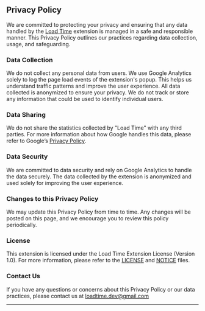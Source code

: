 ## Privacy Policy

We are committed to protecting your privacy and ensuring that any data handled by the [Load Time](https://chromewebstore.google.com/detail/page-load-time/jboepgdkcgchplagkfmgdhefadfahgda) extension is managed in a safe and responsible manner. This Privacy Policy outlines our practices regarding data collection, usage, and safeguarding.

### Data Collection

We do not collect any personal data from users. We use Google Analytics solely to log the page load events of the extension's popup. This helps us understand traffic patterns and improve the user experience. All data collected is anonymized to ensure your privacy. We do not track or store any information that could be used to identify individual users.

### Data Sharing

We do not share the statistics collected by "Load Time" with any third parties. For more information about how Google handles this data, please refer to Google’s [Privacy Policy](https://policies.google.com/privacy).

### Data Security

We are committed to data security and rely on Google Analytics to handle the data securely. The data collected by the extension is anonymized and used solely for improving the user experience.

### Changes to this Privacy Policy

We may update this Privacy Policy from time to time. Any changes will be posted on this page, and we encourage you to review this policy periodically.

### License

This extension is licensed under the Load Time Extension License (Version 1.0). For more information, please refer to the [LICENSE](LICENSE.txt) and [NOTICE](NOTICE.txt) files.

### Contact Us

If you have any questions or concerns about this Privacy Policy or our data practices, please contact us at [loadtime.dev@gmail.com](mailto:loadtime.dev@gmail.com)


***

